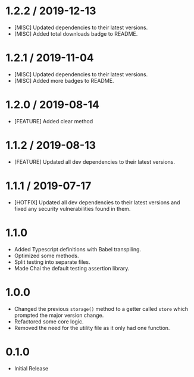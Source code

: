 1.2.2 / 2019-12-13
==================
* [MISC] Updated dependencies to their latest versions.
* [MISC] Added total downloads badge to README.

1.2.1 / 2019-11-04
==================
* [MISC] Updated dependencies to their latest versions.
* [MISC] Added more badges to README.

1.2.0 / 2019-08-14
==================
* [FEATURE] Added clear method

1.1.2 / 2019-08-13
==================
* [FEATURE] Updated all dev dependencies to their latest versions.

1.1.1 / 2019-07-17
==================
* [HOTFIX] Updated all dev dependencies to their latest versions and fixed any security vulnerabilities found in them.

1.1.0
==================
* Added Typescript definitions with Babel transpiling.
* Optimized some methods.
* Split testing into separate files.
* Made Chai the default testing assertion library.

1.0.0
==================
* Changed the previous `storage()` method to a getter called `store` which prompted the major version change.
* Refactored some core logic.
* Removed the need for the utility file as it only had one function.

0.1.0
==================
* Initial Release
